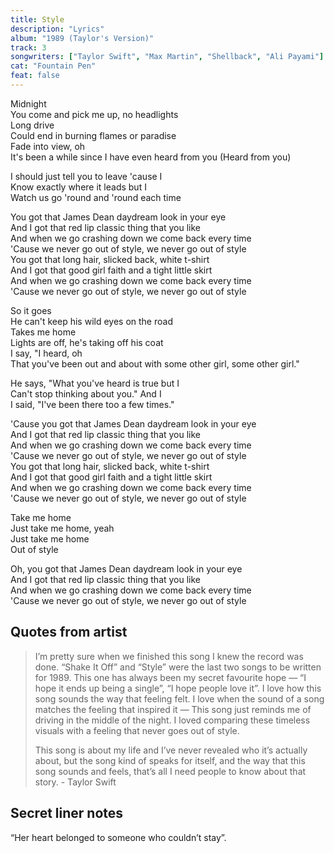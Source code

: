 ```yaml
---
title: Style
description: "Lyrics"
album: "1989 (Taylor's Version)"
track: 3
songwriters: ["Taylor Swift", "Max Martin", "Shellback", "Ali Payami"]
cat: "Fountain Pen"
feat: false
---
```


<p className="verse-one">
Midnight <br />
You come and pick me up, no headlights <br />
Long drive <br />
Could end in burning flames or paradise <br />
Fade into view, oh <br />
It's been a while since I have even heard from you (Heard from you) <br />
</p>
<p className="pre-chorus">
I should just tell you to leave 'cause I <br />
Know exactly where it leads but I <br />
Watch us go 'round and 'round each time <br />
</p>
<p className="chorus">
You got that James Dean daydream look in your eye <br />
And I got that red lip classic thing that you like <br />
And when we go crashing down we come back every time <br />
'Cause we never go out of style, we never go out of style <br />
You got that long hair, slicked back, white t-shirt <br />
And I got that good girl faith and a tight little skirt <br />
And when we go crashing down we come back every time <br />
'Cause we never go out of style, we never go out of style <br />
</p>
<p className="verse-two">
So it goes <br />
He can't keep his wild eyes on the road <br />
Takes me home <br />
Lights are off, he's taking off his coat <br />
I say, "I heard, oh <br />
That you've been out and about with some other girl, some other girl." <br />
</p>
<p className="pre-chorus">
He says, "What you've heard is true but I <br />
Can't stop thinking about you." And I <br />
I said, "I've been there too a few times." <br />
</p>
<p className="chorus">
'Cause you got that James Dean daydream look in your eye <br />
And I got that red lip classic thing that you like <br />
And when we go crashing down we come back every time <br />
'Cause we never go out of style, we never go out of style <br />
You got that long hair, slicked back, white t-shirt <br />
And I got that good girl faith and a tight little skirt <br />
And when we go crashing down we come back every time <br />
'Cause we never go out of style, we never go out of style <br />
</p>
<p className="bridge">
Take me home <br />
Just take me home, yeah <br />
Just take me home <br />
Out of style <br />
</p>
<p className="chorus">
Oh, you got that James Dean daydream look in your eye <br />
And I got that red lip classic thing that you like <br />
And when we go crashing down we come back every time <br />
'Cause we never go out of style, we never go out of style <br />
</p>

## Quotes from artist

<blockquote>
I’m pretty sure when we finished this song I knew the record was done. “Shake It Off” and “Style” were the last two songs to be written for 1989. This one has always been my secret favourite hope — “I hope it ends up being a single”, “I hope people love it”. I love how this song sounds the way that feeling felt. I love when the sound of a song matches the feeling that inspired it — This song just reminds me of driving in the middle of the night. I loved comparing these timeless visuals with a feeling that never goes out of style.

This song is about my life and I’ve never revealed who it’s actually about, but the song kind of speaks for itself, and the way that this song sounds and feels, that’s all I need people to know about that story. - Taylor Swift

</blockquote>

## Secret liner notes

“Her heart belonged to someone who couldn’t stay”.

